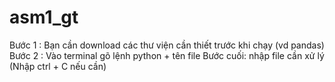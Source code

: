 # asm1_gt
Bước 1 : Bạn cần download các thư viện cần thiết trước khi chạy (vd pandas) 
Bước 2 : Vào terminal gõ lệnh python + tên file 
Bước cuối: nhập file cần xử lý (Nhập ctrl + C nếu cần)
